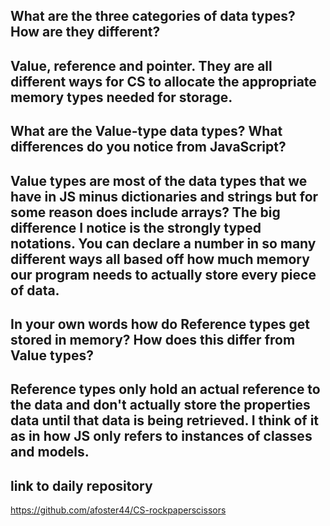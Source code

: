 ## What are the three categories of data types? How are they different?
Value, reference and pointer. They are all different ways for CS to allocate the appropriate memory types needed for storage.
---
## What are the Value-type data types? What differences do you notice from JavaScript?
Value types are most of the data types that we have in JS minus dictionaries and strings but for some reason does include arrays? The big difference I notice is the strongly typed notations. You can declare a number in so many different ways all based off how much memory our program needs to actually store every piece of data.
---
## In your own words how do Reference types get stored in memory? How does this differ from Value types?
Reference types only hold an actual reference to the data and don't actually store the properties data until that data is being retrieved. I think of it as in how JS only refers to instances of classes and models.
---
## link to daily repository
https://github.com/afoster44/CS-rockpaperscissors